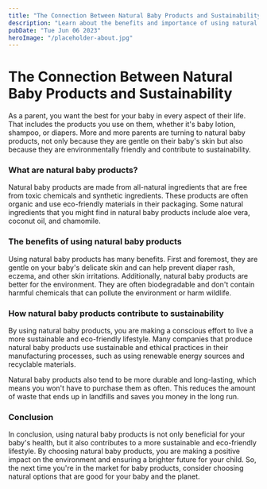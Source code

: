 ```yaml
---
title: "The Connection Between Natural Baby Products and Sustainability"
description: "Learn about the benefits and importance of using natural baby products and how it contributes to sustainability"
pubDate: "Tue Jun 06 2023"
heroImage: "/placeholder-about.jpg"
---
```


# The Connection Between Natural Baby Products and Sustainability

As a parent, you want the best for your baby in every aspect of their life. That includes the products you use on them, whether it&#39;s baby lotion, shampoo, or diapers. More and more parents are turning to natural baby products, not only because they are gentle on their baby&#39;s skin but also because they are environmentally friendly and contribute to sustainability.

### What are natural baby products?

Natural baby products are made from all-natural ingredients that are free from toxic chemicals and synthetic ingredients. These products are often organic and use eco-friendly materials in their packaging. Some natural ingredients that you might find in natural baby products include aloe vera, coconut oil, and chamomile.

### The benefits of using natural baby products

Using natural baby products has many benefits. First and foremost, they are gentle on your baby&#39;s delicate skin and can help prevent diaper rash, eczema, and other skin irritations. Additionally, natural baby products are better for the environment. They are often biodegradable and don&#39;t contain harmful chemicals that can pollute the environment or harm wildlife.

### How natural baby products contribute to sustainability

By using natural baby products, you are making a conscious effort to live a more sustainable and eco-friendly lifestyle. Many companies that produce natural baby products use sustainable and ethical practices in their manufacturing processes, such as using renewable energy sources and recyclable materials.

Natural baby products also tend to be more durable and long-lasting, which means you won&#39;t have to purchase them as often. This reduces the amount of waste that ends up in landfills and saves you money in the long run.

### Conclusion

In conclusion, using natural baby products is not only beneficial for your baby&#39;s health, but it also contributes to a more sustainable and eco-friendly lifestyle. By choosing natural baby products, you are making a positive impact on the environment and ensuring a brighter future for your child. So, the next time you&#39;re in the market for baby products, consider choosing natural options that are good for your baby and the planet.